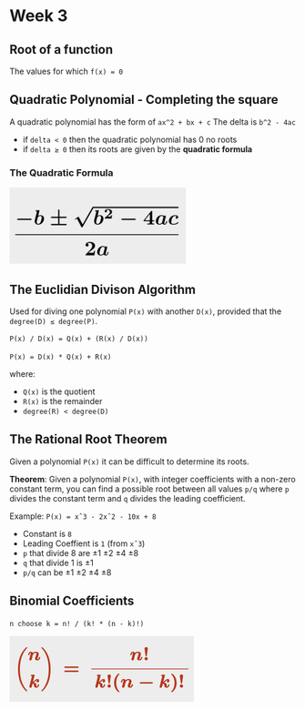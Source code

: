# Week 3

## Root of a function

The values for which `f(x) = 0`

## Quadratic Polynomial - Completing the square

A quadratic polynomial has the form of `ax^2 + bx + c`
The delta is `b^2 - 4ac`

- if `delta < 0` then the quadratic polynomial has 0 no roots
- if `delta ≥ 0` then its roots are given by the **quadratic formula**

### The Quadratic Formula

![](./4.png)

## The Euclidian Divison Algorithm

Used for diving one polynomial `P(x)` with another `D(x)`, provided that the `degree(D) ≤ degree(P)`.

```
P(x) / D(x) = Q(x) + (R(x) / D(x))

P(x) = D(x) * Q(x) + R(x)
```

where:

- `Q(x)` is the quotient
- `R(x)` is the remainder
- `degree(R) < degree(D)`

## The Rational Root Theorem

Given a polynomial `P(x)` it can be difficult to determine its roots.

**Theorem**: Given a polynomial `P(x)`, with integer coefficients with a non-zero constant term, you can find a possible root between all values `p/q` where `p` divides the constant term and `q` divides the leading coefficient.

Example:
`P(x) = xˆ3 - 2xˆ2 - 10x + 8`

- Constant is `8`
- Leading Coeffient is `1` (from `xˆ3`)
- `p` that divide 8 are ±1 ±2 ±4 ±8
- `q` that divide 1 is ±1
- `p/q` can be ±1 ±2 ±4 ±8

## Binomial Coefficients

`n choose k = n! / (k! * (n - k)!)`

![](5.png)
